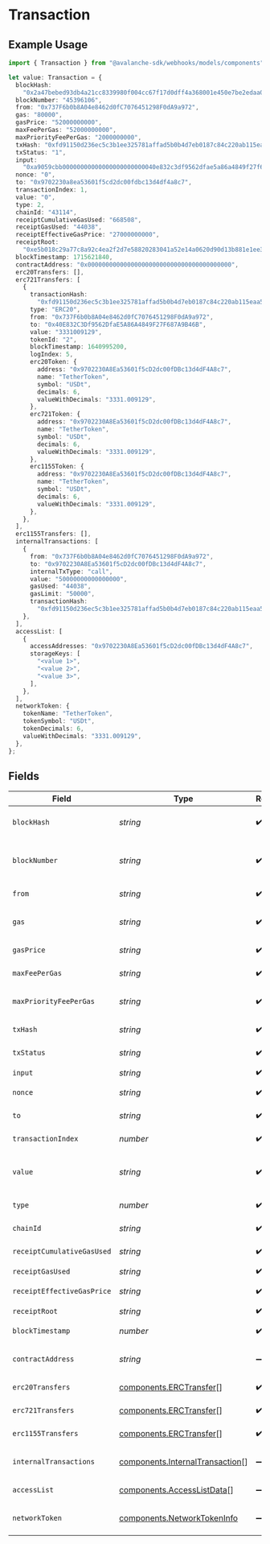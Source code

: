 # Transaction

## Example Usage

```typescript
import { Transaction } from "@avalanche-sdk/webhooks/models/components";

let value: Transaction = {
  blockHash:
    "0x2a47bebed93db4a21cc8339980f004cc67f17d0dff4a368001e450e7be2edaa0",
  blockNumber: "45396106",
  from: "0x737F6b0b8A04e8462d0fC7076451298F0dA9a972",
  gas: "80000",
  gasPrice: "52000000000",
  maxFeePerGas: "52000000000",
  maxPriorityFeePerGas: "2000000000",
  txHash: "0xfd91150d236ec5c3b1ee325781affad5b0b4d7eb0187c84c220ab115eaa563e8",
  txStatus: "1",
  input:
    "0xa9059cbb00000000000000000000000040e832c3df9562dfae5a86a4849f27f687a9b46b00000000000000000000000000000000000000000000000000000000c68b2a69",
  nonce: "0",
  to: "0x9702230a8ea53601f5cd2dc00fdbc13d4df4a8c7",
  transactionIndex: 1,
  value: "0",
  type: 2,
  chainId: "43114",
  receiptCumulativeGasUsed: "668508",
  receiptGasUsed: "44038",
  receiptEffectiveGasPrice: "27000000000",
  receiptRoot:
    "0xe5b018c29a77c8a92c4ea2f2d7e58820283041a52e14a0620d90d13b881e1ee3",
  blockTimestamp: 1715621840,
  contractAddress: "0x0000000000000000000000000000000000000000",
  erc20Transfers: [],
  erc721Transfers: [
    {
      transactionHash:
        "0xfd91150d236ec5c3b1ee325781affad5b0b4d7eb0187c84c220ab115eaa563e8",
      type: "ERC20",
      from: "0x737F6b0b8A04e8462d0fC7076451298F0dA9a972",
      to: "0x40E832C3Df9562DfaE5A86A4849F27F687A9B46B",
      value: "3331009129",
      tokenId: "2",
      blockTimestamp: 1640995200,
      logIndex: 5,
      erc20Token: {
        address: "0x9702230A8Ea53601f5cD2dc00fDBc13d4dF4A8c7",
        name: "TetherToken",
        symbol: "USDt",
        decimals: 6,
        valueWithDecimals: "3331.009129",
      },
      erc721Token: {
        address: "0x9702230A8Ea53601f5cD2dc00fDBc13d4dF4A8c7",
        name: "TetherToken",
        symbol: "USDt",
        decimals: 6,
        valueWithDecimals: "3331.009129",
      },
      erc1155Token: {
        address: "0x9702230A8Ea53601f5cD2dc00fDBc13d4dF4A8c7",
        name: "TetherToken",
        symbol: "USDt",
        decimals: 6,
        valueWithDecimals: "3331.009129",
      },
    },
  ],
  erc1155Transfers: [],
  internalTransactions: [
    {
      from: "0x737F6b0b8A04e8462d0fC7076451298F0dA9a972",
      to: "0x9702230A8Ea53601f5cD2dc00fDBc13d4dF4A8c7",
      internalTxType: "call",
      value: "50000000000000000",
      gasUsed: "44038",
      gasLimit: "50000",
      transactionHash:
        "0xfd91150d236ec5c3b1ee325781affad5b0b4d7eb0187c84c220ab115eaa563e8",
    },
  ],
  accessList: [
    {
      accessAddresses: "0x9702230A8Ea53601f5cD2dc00fDBc13d4dF4A8c7",
      storageKeys: [
        "<value 1>",
        "<value 2>",
        "<value 3>",
      ],
    },
  ],
  networkToken: {
    tokenName: "TetherToken",
    tokenSymbol: "USDt",
    tokenDecimals: 6,
    valueWithDecimals: "3331.009129",
  },
};
```

## Fields

| Field                                                                                                                                      | Type                                                                                                                                       | Required                                                                                                                                   | Description                                                                                                                                | Example                                                                                                                                    |
| ------------------------------------------------------------------------------------------------------------------------------------------ | ------------------------------------------------------------------------------------------------------------------------------------------ | ------------------------------------------------------------------------------------------------------------------------------------------ | ------------------------------------------------------------------------------------------------------------------------------------------ | ------------------------------------------------------------------------------------------------------------------------------------------ |
| `blockHash`                                                                                                                                | *string*                                                                                                                                   | :heavy_check_mark:                                                                                                                         | Block hash of the transaction                                                                                                              | 0x2a47bebed93db4a21cc8339980f004cc67f17d0dff4a368001e450e7be2edaa0                                                                         |
| `blockNumber`                                                                                                                              | *string*                                                                                                                                   | :heavy_check_mark:                                                                                                                         | Block number of the transaction                                                                                                            | 45396106                                                                                                                                   |
| `from`                                                                                                                                     | *string*                                                                                                                                   | :heavy_check_mark:                                                                                                                         | Sender address                                                                                                                             | 0x737F6b0b8A04e8462d0fC7076451298F0dA9a972                                                                                                 |
| `gas`                                                                                                                                      | *string*                                                                                                                                   | :heavy_check_mark:                                                                                                                         | Gas limit for the transaction                                                                                                              | 80000                                                                                                                                      |
| `gasPrice`                                                                                                                                 | *string*                                                                                                                                   | :heavy_check_mark:                                                                                                                         | Gas price used                                                                                                                             | 52000000000                                                                                                                                |
| `maxFeePerGas`                                                                                                                             | *string*                                                                                                                                   | :heavy_check_mark:                                                                                                                         | Maximum fee per gas                                                                                                                        | 52000000000                                                                                                                                |
| `maxPriorityFeePerGas`                                                                                                                     | *string*                                                                                                                                   | :heavy_check_mark:                                                                                                                         | Maximum priority fee per gas                                                                                                               | 2000000000                                                                                                                                 |
| `txHash`                                                                                                                                   | *string*                                                                                                                                   | :heavy_check_mark:                                                                                                                         | Transaction hash                                                                                                                           | 0xfd91150d236ec5c3b1ee325781affad5b0b4d7eb0187c84c220ab115eaa563e8                                                                         |
| `txStatus`                                                                                                                                 | *string*                                                                                                                                   | :heavy_check_mark:                                                                                                                         | Transaction status                                                                                                                         | 1                                                                                                                                          |
| `input`                                                                                                                                    | *string*                                                                                                                                   | :heavy_check_mark:                                                                                                                         | Input data                                                                                                                                 | 0xa9059cbb00000000000000000000000040e832c3df9562dfae5a86a4849f27f687a9b46b00000000000000000000000000000000000000000000000000000000c68b2a69 |
| `nonce`                                                                                                                                    | *string*                                                                                                                                   | :heavy_check_mark:                                                                                                                         | Nonce value                                                                                                                                | 0                                                                                                                                          |
| `to`                                                                                                                                       | *string*                                                                                                                                   | :heavy_check_mark:                                                                                                                         | Recipient address                                                                                                                          | 0x9702230a8ea53601f5cd2dc00fdbc13d4df4a8c7                                                                                                 |
| `transactionIndex`                                                                                                                         | *number*                                                                                                                                   | :heavy_check_mark:                                                                                                                         | Transaction index                                                                                                                          | 1                                                                                                                                          |
| `value`                                                                                                                                    | *string*                                                                                                                                   | :heavy_check_mark:                                                                                                                         | Value transferred in the transaction                                                                                                       | 0                                                                                                                                          |
| `type`                                                                                                                                     | *number*                                                                                                                                   | :heavy_check_mark:                                                                                                                         | Transaction type                                                                                                                           | 2                                                                                                                                          |
| `chainId`                                                                                                                                  | *string*                                                                                                                                   | :heavy_check_mark:                                                                                                                         | Chain ID of the network                                                                                                                    | 43114                                                                                                                                      |
| `receiptCumulativeGasUsed`                                                                                                                 | *string*                                                                                                                                   | :heavy_check_mark:                                                                                                                         | Cumulative gas used                                                                                                                        | 668508                                                                                                                                     |
| `receiptGasUsed`                                                                                                                           | *string*                                                                                                                                   | :heavy_check_mark:                                                                                                                         | Gas used                                                                                                                                   | 44038                                                                                                                                      |
| `receiptEffectiveGasPrice`                                                                                                                 | *string*                                                                                                                                   | :heavy_check_mark:                                                                                                                         | Effective gas price                                                                                                                        | 27000000000                                                                                                                                |
| `receiptRoot`                                                                                                                              | *string*                                                                                                                                   | :heavy_check_mark:                                                                                                                         | Receipt root                                                                                                                               | 0xe5b018c29a77c8a92c4ea2f2d7e58820283041a52e14a0620d90d13b881e1ee3                                                                         |
| `blockTimestamp`                                                                                                                           | *number*                                                                                                                                   | :heavy_check_mark:                                                                                                                         | Block timestamp                                                                                                                            | 1715621840                                                                                                                                 |
| `contractAddress`                                                                                                                          | *string*                                                                                                                                   | :heavy_minus_sign:                                                                                                                         | Contract address (optional)                                                                                                                | 0x0000000000000000000000000000000000000000                                                                                                 |
| `erc20Transfers`                                                                                                                           | [components.ERCTransfer](../../models/components/erctransfer.md)[]                                                                         | :heavy_check_mark:                                                                                                                         | ERC20 transfers                                                                                                                            |                                                                                                                                            |
| `erc721Transfers`                                                                                                                          | [components.ERCTransfer](../../models/components/erctransfer.md)[]                                                                         | :heavy_check_mark:                                                                                                                         | ERC721 transfers                                                                                                                           |                                                                                                                                            |
| `erc1155Transfers`                                                                                                                         | [components.ERCTransfer](../../models/components/erctransfer.md)[]                                                                         | :heavy_check_mark:                                                                                                                         | ERC1155 transfers                                                                                                                          |                                                                                                                                            |
| `internalTransactions`                                                                                                                     | [components.InternalTransaction](../../models/components/internaltransaction.md)[]                                                         | :heavy_minus_sign:                                                                                                                         | Internal transactions (optional)                                                                                                           |                                                                                                                                            |
| `accessList`                                                                                                                               | [components.AccessListData](../../models/components/accesslistdata.md)[]                                                                   | :heavy_minus_sign:                                                                                                                         | Access list (optional)                                                                                                                     |                                                                                                                                            |
| `networkToken`                                                                                                                             | [components.NetworkTokenInfo](../../models/components/networktokeninfo.md)                                                                 | :heavy_minus_sign:                                                                                                                         | Network token info (optional)                                                                                                              |                                                                                                                                            |